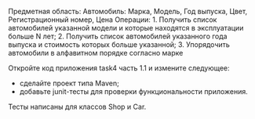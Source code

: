 Предметная область: Автомобиль:
    Марка, Модель, Год выпуска,
    Цвет, Регистрационный номер, Цена
Операции:
    1. Получить список автомобилей указанной
    модели и которые находятся в
    эксплуатации больше N лет;
    2. Получить список автомобилей указанного
    года выпуска и стоимость которых
    больше указанной;
    3. Упорядочить автомобили в алфавитном
    порядке согласно марке

Откройте код приложения task4 часть 1.1 и измените следующее:
- сделайте проект типа Maven;
- добавьте junit-тесты для проверки функциональности приложения.

Тесты написаны для классов Shop и Car.
